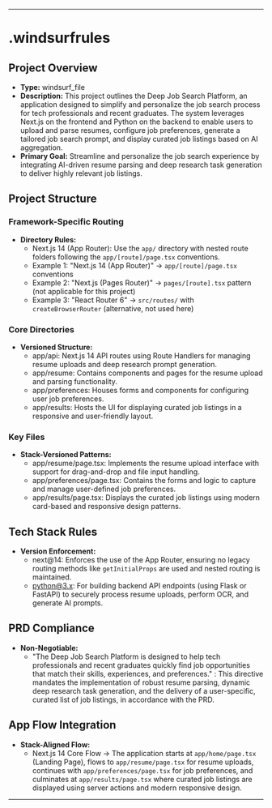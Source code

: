 ---

# .windsurfrules

## Project Overview
- **Type:** windsurf_file
- **Description:** This project outlines the Deep Job Search Platform, an application designed to simplify and personalize the job search process for tech professionals and recent graduates. The system leverages Next.js on the frontend and Python on the backend to enable users to upload and parse resumes, configure job preferences, generate a tailored job search prompt, and display curated job listings based on AI aggregation.
- **Primary Goal:** Streamline and personalize the job search experience by integrating AI-driven resume parsing and deep research task generation to deliver highly relevant job listings.

## Project Structure

### Framework-Specific Routing
- **Directory Rules:**
  - Next.js 14 (App Router): Use the `app/` directory with nested route folders following the `app/[route]/page.tsx` conventions.
  - Example 1: "Next.js 14 (App Router)" → `app/[route]/page.tsx` conventions
  - Example 2: "Next.js (Pages Router)" → `pages/[route].tsx` pattern (not applicable for this project)
  - Example 3: "React Router 6" → `src/routes/` with `createBrowserRouter` (alternative, not used here)

### Core Directories
- **Versioned Structure:**
  - app/api: Next.js 14 API routes using Route Handlers for managing resume uploads and deep research prompt generation.
  - app/resume: Contains components and pages for the resume upload and parsing functionality.
  - app/preferences: Houses forms and components for configuring user job preferences.
  - app/results: Hosts the UI for displaying curated job listings in a responsive and user-friendly layout.

### Key Files
- **Stack-Versioned Patterns:**
  - app/resume/page.tsx: Implements the resume upload interface with support for drag-and-drop and file input handling.
  - app/preferences/page.tsx: Contains the forms and logic to capture and manage user-defined job preferences.
  - app/results/page.tsx: Displays the curated job listings using modern card-based and responsive design patterns.

## Tech Stack Rules
- **Version Enforcement:**
  - next@14: Enforces the use of the App Router, ensuring no legacy routing methods like `getInitialProps` are used and nested routing is maintained.
  - python@3.x: For building backend API endpoints (using Flask or FastAPI) to securely process resume uploads, perform OCR, and generate AI prompts.

## PRD Compliance
- **Non-Negotiable:**
  - "The Deep Job Search Platform is designed to help tech professionals and recent graduates quickly find job opportunities that match their skills, experiences, and preferences." : This directive mandates the implementation of robust resume parsing, dynamic deep research task generation, and the delivery of a user-specific, curated list of job listings, in accordance with the PRD.

## App Flow Integration
- **Stack-Aligned Flow:**
  - Next.js 14 Core Flow → The application starts at `app/home/page.tsx` (Landing Page), flows to `app/resume/page.tsx` for resume uploads, continues with `app/preferences/page.tsx` for job preferences, and culminates at `app/results/page.tsx` where curated job listings are displayed using server actions and modern responsive design.

---